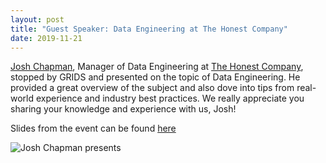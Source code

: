 ```yaml
---
layout: post
title: "Guest Speaker: Data Engineering at The Honest Company"
date: 2019-11-21
---
```


[Josh Chapman](https://www.linkedin.com/in/josh-chapman-96823b2 "Josh Chapman LinkedIn"), Manager of Data Engineering at [The Honest Company](https://www.honest.com/ "The Honest Company"), stopped by GRIDS and presented on the topic of Data Engineering. He provided a great overview of the subject and also dove into tips from real-world experience and industry best practices. We really appreciate you sharing your knowledge and experience with us, Josh!

Slides from the event can be found [here](https://docs.google.com/presentation/d/17gskYg1qPRDnwgbwppLzYYuX5Bb3PDyeLGlFz-MCh0U/edit#slide=id.g7909157363_0_5 "Forever Unclean: Why everyone needs data engineering")

![Josh Chapman presents](/assets/img/blog/2019-11-21-honest-company-presentation/data-engineering.jpg "Josh Chapman presents")